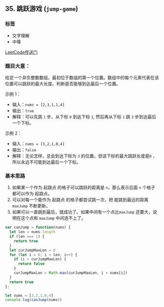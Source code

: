 ## 35. 跳跃游戏 (`jump-game`)
### 标签
* 文字理解
* 中等

[LeetCode传送门](https://leetcode-cn.com/problems/jump-game/)

### 题目大意：
给定一个非负整数数组，最初位于数组的第一个位置。数组中的每个元素代表在该位置可以跳跃的最大长度。判断是否能够到达最后一个位置。

示例 1：
* 输入：`nums = [2,3,1,1,4]`
* 输出：`true`
* 解释：可以先跳 `1` 步，从下标 `0` 到达下标 `1`, 然后再从下标 `1` 跳 `3` 步到达最后一个下标。

示例 2：
* 输入：`nums = [3,2,1,0,4]`
* 输出：`false`
* 解释：无论怎样，总会到达下标为 `3` 的位置。但该下标的最大跳跃长度是`0` ， 所以永远不可能到达最后一个下标。

### 基本思路
1. 如果某一个作为 起跳点 的格子可以跳跃的距离是 `n`，那么表示后面 `n` 个格子都可以作为 起跳点。
2. 可以对每一个能作为 起跳点 的格子都尝试跳一次，把 能跳到最远的距离`maxJump` 不断更新。
3. 如果可以一直跳到最后，就成功了。如果中间有一个点比`maxJump` 还要大，说明在这个点和 `maxJump` 中间连不上了。

```JavaScript
var canJump = function(nums) {
  let len = nums.length
  if (len === 1) {
    return true
  }
  let curJumpMaxLen = 0
  for (let i = 0; i < len; i++) {
    if (i > curJumpMaxLen) {
      return false
    }
    curJumpMaxLen = Math.max(curJumpMaxLen, i + nums[i])
  }
  return true
};

let nums = [3,2,1,0,4]
console.log(canJump(nums))
```